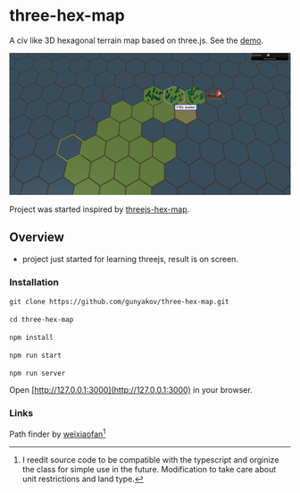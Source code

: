 # three-hex-map

A civ like 3D hexagonal terrain map based on three.js. See the [demo](https://gunyakov.github.io/three-hex-map/public/index.html).

![Screenshot](public/main.png)

Project was started inspired by [threejs-hex-map](https://github.com/Bunkerbewohner/threejs-hex-map).

## Overview

* project just started for learning threejs, result is on screen.

### Installation

```
git clone https://github.com/gunyakov/three-hex-map.git

cd three-hex-map

npm install

npm run start

npm run server
```

Open [http://127.0.0.1:3000](http://127.0.0.1:3000) in your browser.

### Links

Path finder by [weixiaofan](https://github.com/weixiaofan/hexpath)[^1]

[^1]: I reedit source code to be compatible with the typescript and orginize the class for simple use in the future. Modification to take care about unit restrictions and land type. 